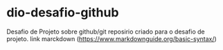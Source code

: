 # dio-desafio-github
Desafio de Projeto sobre github/git
reposirio criado para o desafio de projeto.
link marckdown (https://www.markdownguide.org/basic-syntax/)
